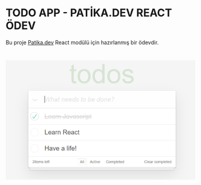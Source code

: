 # TODO APP - PATİKA.DEV REACT ÖDEV

Bu proje [Patika.dev](https://app.patika.dev/courses/react/odev2) React modülü için hazırlanmış bir ödevdir.

# ![TodoReact](src/tood-img.png)

